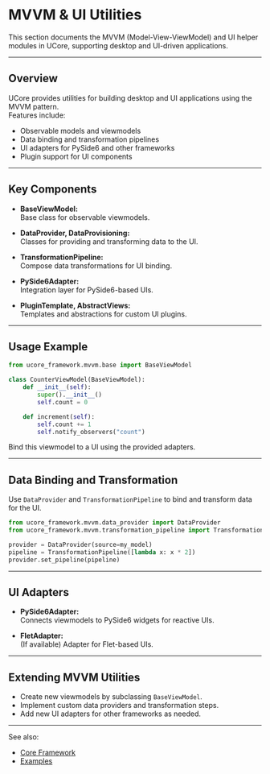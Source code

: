 # MVVM & UI Utilities

This section documents the MVVM (Model-View-ViewModel) and UI helper modules in UCore, supporting desktop and UI-driven applications.

---

## Overview

UCore provides utilities for building desktop and UI applications using the MVVM pattern.  
Features include:
- Observable models and viewmodels
- Data binding and transformation pipelines
- UI adapters for PySide6 and other frameworks
- Plugin support for UI components

---

## Key Components

- **BaseViewModel:**  
  Base class for observable viewmodels.

- **DataProvider, DataProvisioning:**  
  Classes for providing and transforming data to the UI.

- **TransformationPipeline:**  
  Compose data transformations for UI binding.

- **PySide6Adapter:**  
  Integration layer for PySide6-based UIs.

- **PluginTemplate, AbstractViews:**  
  Templates and abstractions for custom UI plugins.

---

## Usage Example

```python
from ucore_framework.mvvm.base import BaseViewModel

class CounterViewModel(BaseViewModel):
    def __init__(self):
        super().__init__()
        self.count = 0

    def increment(self):
        self.count += 1
        self.notify_observers("count")
```

Bind this viewmodel to a UI using the provided adapters.

---

## Data Binding and Transformation

Use `DataProvider` and `TransformationPipeline` to bind and transform data for the UI.

```python
from ucore_framework.mvvm.data_provider import DataProvider
from ucore_framework.mvvm.transformation_pipeline import TransformationPipeline

provider = DataProvider(source=my_model)
pipeline = TransformationPipeline([lambda x: x * 2])
provider.set_pipeline(pipeline)
```

---

## UI Adapters

- **PySide6Adapter:**  
  Connects viewmodels to PySide6 widgets for reactive UIs.

- **FletAdapter:**  
  (If available) Adapter for Flet-based UIs.

---

## Extending MVVM Utilities

- Create new viewmodels by subclassing `BaseViewModel`.
- Implement custom data providers and transformation steps.
- Add new UI adapters for other frameworks as needed.

---

See also:  
- [Core Framework](core.md)  
- [Examples](examples.md)
